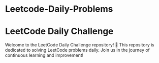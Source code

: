 # Leetcode-Daily-Problems

# LeetCode Daily Challenge

Welcome to the LeetCode Daily Challenge repository! 🚀 This repository is dedicated to solving LeetCode problems daily. Join us in the journey of continuous learning and improvement!
